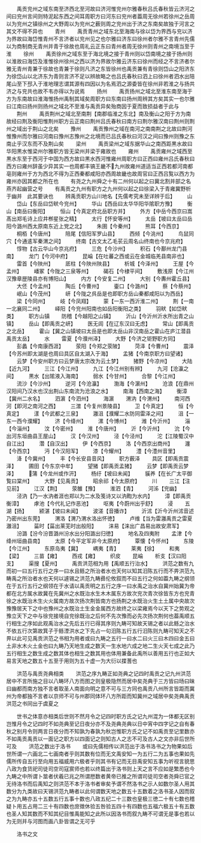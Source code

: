 <!-- { "loadSidebar": true } -->
　　禹贡兖州之域东南至济西北至河故曰济河惟兖州尔雅春秋吕氏春秋皆云济河之间曰兖州言间则特泥起东西之间耳周职方曰河东曰兖州者葢周无徐州若徐州之岳周以为兖州之镇徐州之大野周以为兖州之薮则周之兖州出于济之东南矣故独于河言之其文不得不异也
　　青州
　　禹贡青州之域东北至海南与徐以岱为界西与兖以济为界故曰海岱惟青州不言济者以兖州见之也尔雅曰济东曰徐州者尔雅不言青州先儒以为商制商无青州并青于徐故也周礼云正东曰青州者周无徐州则青州之南境当至于淮
　　徐州
　　禹贡徐州之域东至于海北境之接于青州则以岱南境之接于扬州则以淮故曰海岱及淮惟徐州徐州之西以济为界故尔雅云济东曰徐州而经之不言济者尔雅无青州青兼于徐故也青兼于徐则凡济之东皆徐州也禹贡兼有青徐则岱山之阳济东为徐岱山以北济东为青则言济不足以辨故略之也吕氏春秋曰泗上曰徐州者泗水出陪尾山至下邳入于淮地理志谓其源有四因以为名焉泗之源委皆在徐州非若淮之与扬共济之与兖共也故不韦亦得以为说焉
　　扬州
　　禹贡扬州之域北至淮东南至海于方为东南故曰淮海惟扬州禹制其域矣周职方曰东南曰扬州周辨其方矣其实一也尔雅曰江南曰扬州则扬州之域北不至淮与禹贡异矣殆商因于夏而致损益者于此与
　　荆州
　　禹贡荆州之域北至南荆【南郡临淮之东北】南及衡山之阳于方为南故经曰荆及衡阳惟荆州职方云正南曰荆州吕氏春秋曰南方曰荆尔雅汉南曰荆州则荆州之域出于荆山之北矣
　　豫州
　　禹贡豫州之域在南河之南南荆之北故曰荆河惟豫州而尔雅曰河南曰豫州志豫州之北境而已吕氏春秋曰河汉之间曰豫州则豫之东南止乎汉东而不及荆山矣
　　梁州
　　禹贡梁州之域东据华山之南西距黒水故曰华阳黒水惟梁州尔雅职方皆无梁州并梁于雍故也
　　雍州
　　禹贡雍州之域西至黒水东至于西河于中国为西方故曰黒水西河惟雍州周职方曰正西曰雍州吕氏春秋曰西方曰雍州辞虽少异其实一也周都丰镐王畿不九州故雍州道适当正西若都河南都亳则雍州于方为西北不得为正西秦都咸阳亦西周故畿也故周官曰正西吕覧以西方为雍州亦因其都之所在也
　　有尧之九州舜之十有二州何以起之曰冀北割并部之名燕齐起幽营之号
　　有禹贡之九州有职方之九州何以起之曰徐梁入于青雍冀野析于幽并　此其要诀也
　　辨禹贡职方山川地名【先儒考究未至详辨于后】
　　山
　　岱山【东岳曰岱畎今兖州】
　　华山【西岳曰太华华阳华隂职方豫】
　　衡山【南岳曰衡阳】
　　恒山【今真定府北岳职方并】
　　外方【中岳今西京曰嵩髙出郑毛诗上应井栁星张之精】
　　太行【怀安等州】
　　太岳【坡曰太岳曰岳阳今潞州西太原南东近上党之北】
　　朱圉【今秦州】
　　熊耳【今西京】
　　桐栢【今唐州】
　　陪尾【信阳军罗山县】
　　西倾【今洮州】
　　鸟鼠同穴【今通逺军秦渭之间】
　　终南【古文太乙毛苌云周名山终南也今京兆府】
　　惇物【古云华山今京兆府】
　　三危【今沙州】
　　积石【今鄯州龙门县南】
　　龙门【今河中府】
　　昆崘【在吐蕃之西或云在金城临羌县南非也】
　　雷首【今陜州】
　　厎柱【今陜州陜县】
　　析城【今泽州】
　　王屋【今孟州】
　　嶓冢【今陇之三泉等州】
　　碣石【今棣平间】
　　敷浅原【今江州汉豫章歴陵县亦有博阳山】
　　内方【今安复二州】
　　大别【今夀州霍丘县】
　　大伾【今孟州】
　　陶丘【今曹州】
　　壷口【今潞州】
　　蔡【今蔡州】
　　岷山【今茂州】
　　岍【今陇之呉岳是也即职方岳山秦都咸阳以为西岳】
　　梁【今同州】
　　岐【今凤翔】
　　蒙【一东一西沂淮二州】
　　荆【一南一北襄同二州】
　　峄阳【今兖州阳南也如岳阳衡阳之类】
　　羽畎【如岱畎类】
　　职方山镇
　　防稽【今越阳之山镇】
　　沂山【今沂州沂水所出青之山镇】
　　岳山【即禹贡之岍】
　　医无闾【在辽东汉曰无虑】
　　常山【即禹贡之北岳】
　　霍山【冀之山镇坡曰太岳是也即太岳山非汉南岳之霍山在庐江潜县禹贡太岳】
　　水
　　雷夏【今濮州泽】
　　大野【今济之钜野职方同】
　　彭蠡【今南康西涯】
　　荥阳【今郑之荥陂】
　　菏泽【今曹州】
　　震泽【今苏州即太湖是也周曰具区自太湖入于海】
　　孟猪【今南京职方曰望诸】
　　云梦【今安州职方曰云梦唐太宗改为云土梦】
　　猪野【今凉州】
　　大陆【近九河】
　　三江【今江州】
　　九江【今江州别有辨】
　　九河【沧灜之间】
　　黒水【出隂液入海南】
　　弱水【今甘州】
　　合黎【今江州】
　　流沙【今沙州】
　　逆河【今沧灜】
　　渤海【今濵州】
　　沧浪【在鼎州汉阳间乃汉水也汉出荆山东南流为沧浪之水】
　　南海【西南之海】
　　衡漳【冀州二水名】
　　泗濵【今泗州】
　　海濵
　　渭汭【今渭州】
　　南河西河【即河之南河之西】
　　三澨【今复州景陵县】
　　卫【今真定】
　　恒【今真定】
　　漾【今武都之三泉】
　　灉沮【濮耀二水防同雷泽之间】
　　沮【一东一西今濮耀】
　　济【今绛州】
　　漯【今博州】
　　潍【今沂州】
　　淄【今淄州】
　　汶【今密州】
　　淮【今唐州】
　　沂【今沂州】
　　沇【今出河东垣曲县王屋山】
　　汉【今汉州】
　　泾【今泾州】
　　沱【江陵蜀汉中自江出】
　　濳【自汉出】
　　伊【今西京】
　　洛【今西京出商州】
　　瀍【今西京】
　　沔【今汉阳军】
　　漆【今耀州】
　　澧【今澧州音里】
　　洚【今冀州】
　　丰【今长安县音风】
　　职方薮泽
　　具区【即禹贡震泽】
　　圃田【今东京中牟】
　　望猪【即禹贡孟猪】
　　云梦【即禹贡云梦泽】
　　蒲【今龙州或作汧】
　　杨纡【坡曰未闻】
　　貕养【在长广太平御覧曰棠州】
　　大野【见禹贡】
　　昭余祁【今太原府】
　　川
　　三江【注见前】
　　江汉【荆】
　　荥雒【豫】
　　淮泗【青】
　　河泲【兖幽】
　　泾汭【乃一水汭者涯也郑以为二水及笺诗又以汭鞫为水内】
　　漳【即禹贡衡漳】
　　虖池【今代礼记作恶池】
　　呕夷【今蔚州出乎舒】
　　浸
　　五湖【扬】
　　颍湛【坡曰未闻】
　　波溠【音播诈】
　　沂沭【沂今沂州沭音述乃密州出东莞】
　　渭洛【渭乃渭水洛出怀徳】
　　卢维【当为雷灉禹贡之雷夏灉沮】
　　菑时【菑出莱芜时出般阳】
　　涞易【涞出广昌易出故安肃军】
　　汾潞【汾今汾晋潞州汾水出分阳潞出归徳】
　　地名及四夷附
　　孟津【今绛州垣曲县南】
　　太原【今平定军非今太原府】
　　覃懐【今怀州】
　　东陵【今江州】
　　东原岛夷【冀】
　　嵎夷【青】
　　莱夷【徐】
　　和夷【梁】
　　三苗【雍】
　　西戎【雍】
　　织皮
　　昆崘
　　析支【汉曰阳支】
　　渠搜【夏州】
　　禹贡洪范相为用【禹顺五行治水】
　　洪范之数有九而初一曰五行五行之序一曰水且鲧之所治者水也天何以知其汨陈五行而不畀洪范九畴禹之所治者水也天何以遽锡之洪范九畴彞伦攸叙而不曰五行之何如葢九畴之纲领在于五行五行之纲领在于水请以禹贡明之五行之序一曰水禹之治水自冀州始冀为帝都在北方属水故冀在先冀州之水既治水生木木属东方故次兖次青次徐皆东方也兖青徐之水既治木生火火属南方故次扬次荆皆南方也扬荆之水既治火生土土属中央故次豫豫居天下之中也豫州之水既治土生金金属西方故终之以梁雍焉今以天下之势观之豫立天下之中与徐兖接境自兖徐既治之后何不先次豫而必先次扬次荆何也葢禹顺五行相生之序如此观禹治水之先后五行已得其序则九畴可知故天锡之者以此鲧之治水不依五行次第故箕子于鲧湮洪水之下先占一句汨陈五行五行汨陈则九畴可知天之不畀以此可见禹贡洪范之书相为用者或曰九畴之五行一曰水二曰火三曰木四曰金五曰土非水木火土金也曰九畴乃天地生成之数天一生水地六成之地二生火天七成之此乃五行相生之数生成之数其体也相生之数其用也体用兼备此禹所以善用五行也正如大易言天地之数五十五至于用则为五十虚一为大衍以揲蓍也

　　洪范与禹贡尧典相类
　　洪范之序九畴正如尧典之记四时禹贡之记九州洪范居中不言所施之目以八畴环八方而图之则皇极隐然而居中矣尧典于三方皆曰旸曰昧曰幽都而南方独不言者取圣人南面向明之意不可与三方同也禹贡八州所言皆距而冀州为帝都独不言者以京师不可与州郡同体环八方所距而知冀州之域居中矣尧典禹贡洪范之书同出于虞夏之

　　世书之体意亦相类后世则不然月令之记四时职方氏之记九州混为一体都无区别岂惟月令之记四时不如尧典至记日夜分亦不及尧典尧典以日中宵中四字记之自有春秋之别月令则两言日夜分而不知孰为春孰为秋岂惟职方氏之记不如禹贡至记里数亦不如禹贡禹贡以一面记之职方以四面记之则知古人之志不可及古人之文亦非后世所可及
　　洪范之数出于洛书
　　或曰先儒相传以洪范出于洛书洛书之为物果如后世所谓一六画北二七画南者乎则其数有位而无文禹安知一为五行二为五事也果如先儒所传自五行至向用五福威用六极者乎则其书有记而无目禹安知五事为听视言貌思八政为食货祀司徒司空司寇賔师也若以终篇出于洛书则上天之言不应如是繁悉也今九畴之中所谓卜筮者伏羲已兆之所谓厯数者黄帝已推之所谓司徒司空者尧舜已官之无待洛书而后禹知之则洪范不本于洛书者审矣予谓不然洛书之示人如数尔圣人用其数分为九类故曰天锡洪范九畴者以此何谓数天地之数五十五数着之洛书圣人因而叙之为九畴亦五十五数五行五事十数也八政五纪二十三数也皇极三徳二十有七数也稽疑卜用五占用二三十有四数也庻徴休验五咎验五四十有四数也五福六极五十有五数也圣人知其数而不知其纪目惟禹能知之此所以因洛书而叙九畴不可谓无是事也若以为无则并与河图而画八卦皆谓之无可乎

　　洛书之文
